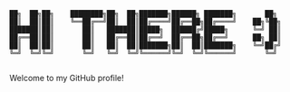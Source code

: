 


```
██╗  ██╗██╗    ████████╗██╗  ██╗███████╗██████╗ ███████╗       ██╗ 
██║  ██║██║    ╚══██╔══╝██║  ██║██╔════╝██╔══██╗██╔════╝    ██╗╚██╗
███████║██║       ██║   ███████║█████╗  ██████╔╝█████╗      ╚═╝ ██║
██╔══██║██║       ██║   ██╔══██║██╔══╝  ██╔══██╗██╔══╝      ██╗ ██║
██║  ██║██║       ██║   ██║  ██║███████╗██║  ██║███████╗    ╚═╝██╔╝
╚═╝  ╚═╝╚═╝       ╚═╝   ╚═╝  ╚═╝╚══════╝╚═╝  ╚═╝╚══════╝       ╚═╝ 
                                                                   

````


Welcome to my GitHub profile!




<!--

**sgrunber/sgrunber** is a ✨ _special_ ✨ repository because its `README.md` (this file) appears on your GitHub profile.

Here are some ideas to get you started:

- 🔭 I’m currently working on ...
- 🌱 I’m currently learning ...
- 👯 I’m looking to collaborate on ...
- 🤔 I’m looking for help with ...
- 💬 Ask me about ...
- 📫 How to reach me: ...
- 😄 Pronouns: ...
- ⚡ Fun fact: ...
-->
